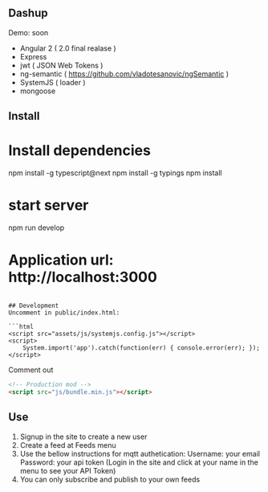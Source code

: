 ## Dashup

Demo: soon

- Angular 2 ( 2.0 final realase )
- Express
- jwt ( JSON Web Tokens )
- ng-semantic ( https://github.com/vladotesanovic/ngSemantic )
- SystemJS ( loader )
- mongoose

## Install

# Install dependencies
npm install -g typescript@next
npm install -g typings
npm install

# start server
npm run develop

# Application url: http://localhost:3000
```

## Development
Uncomment in public/index.html:

```html
<script src="assets/js/systemjs.config.js"></script>
<script>
    System.import('app').catch(function(err) { console.error(err); });
</script>
```

Comment out
```html
<!-- Production mod -->
<script src="js/bundle.min.js"></script>
```


## Use

1. Signup in the site to create a new user
2. Create a feed at Feeds menu
3. Use the bellow instructions for mqtt authetication:
    Username: your email
    Password: your api token (Login in the site and click at your name in the menu to see your API Token)
4. You can only subscribe and publish to your own feeds